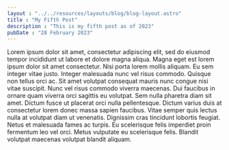 ```yaml
---
layout : "../../resources/layouts/blog/blog-layout.astro"
title : "My Fifth Post"
description : "This is my fifth post as of 2023"
pubDate : "28 February 2023"
---
```



Lorem ipsum dolor sit amet, consectetur adipiscing elit, sed do eiusmod tempor incididunt ut labore et dolore magna aliqua. Magna eget est lorem ipsum dolor sit amet consectetur. Nisi porta lorem mollis aliquam. Eu sem integer vitae justo. Integer malesuada nunc vel risus commodo. Quisque non tellus orci ac. Sit amet volutpat consequat mauris nunc congue nisi vitae suscipit. Nunc vel risus commodo viverra maecenas. Dui faucibus in ornare quam viverra orci sagittis eu volutpat. Sem nulla pharetra diam sit amet. Dictum fusce ut placerat orci nulla pellentesque. Dictum varius duis at consectetur lorem donec massa sapien faucibus. Vitae semper quis lectus nulla at volutpat diam ut venenatis. Dignissim cras tincidunt lobortis feugiat. Netus et malesuada fames ac turpis. Eu scelerisque felis imperdiet proin fermentum leo vel orci. Metus vulputate eu scelerisque felis. Blandit volutpat maecenas volutpat blandit aliquam.


